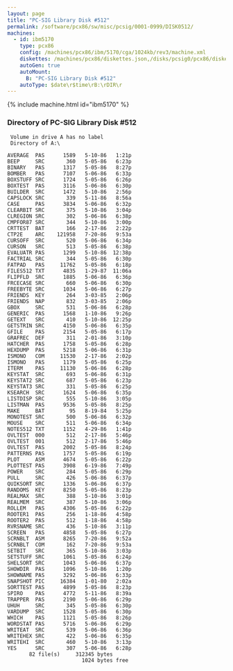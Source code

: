 ```yaml
---
layout: page
title: "PC-SIG Library Disk #512"
permalink: /software/pcx86/sw/misc/pcsig/0001-0999/DISK0512/
machines:
  - id: ibm5170
    type: pcx86
    config: /machines/pcx86/ibm/5170/cga/1024kb/rev3/machine.xml
    diskettes: /machines/pcx86/diskettes.json,/disks/pcsig0/pcx86/diskettes.json
    autoGen: true
    autoMount:
      B: "PC-SIG Library Disk #512"
    autoType: $date\r$time\rB:\rDIR\r
---
```


{% include machine.html id="ibm5170" %}

### Directory of PC-SIG Library Disk #512

     Volume in drive A has no label
     Directory of A:\

    AVERAGE  PAS      1589   5-10-86   1:21p
    BEEP     SRC       360   5-05-86   6:23p
    BINARY   PAS      1317   5-05-86   8:27p
    BOMBER   PAS      7107   5-06-86   6:33p
    BOXSTUFF SRC      1724   5-05-86   6:26p
    BOXTEST  PAS      3116   5-06-86   6:30p
    BUILDER  SRC      1472   5-10-86   2:56p
    CAPSLOCK SRC       339   5-11-86   8:56a
    CASE     PAS      3834   5-06-86   6:32p
    CLEARBIT SRC       375   5-10-86   3:04p
    CLREGION SRC       302   5-06-86   6:38p
    CMPFOR87 SRC       344   5-10-86   3:00p
    CRTTEST  BAT       166   2-17-86   2:22p
    CTP2E    ARC    121958   7-20-86   9:53a
    CURSOFF  SRC       520   5-06-86   6:34p
    CURSON   SRC       513   5-05-86   6:38p
    EVALUATR PAS      1299   5-10-86  12:38p
    FACTRIAL SRC       344   5-05-86   6:30p
    FATPAD   PAS     11762   5-05-86   6:18p
    FILES512 TXT      4835   1-29-87  11:06a
    FLIPFLD  SRC      1885   5-06-86   6:36p
    FRCECASE SRC       660   5-06-86   6:30p
    FREEBYTE SRC      1034   5-06-86   6:27p
    FRIENDS  KEY       264   3-03-85   2:06p
    FRIENDS  NAP       832   3-03-85   2:06p
    GBOX     SRC       531   5-06-86   6:28p
    GENERIC  PAS      1568   1-10-86   9:26p
    GETEXT   SRC       410   5-10-86  12:25p
    GETSTRIN SRC      4150   5-06-86   6:35p
    GFILE    PAS      2154   5-05-86   6:17p
    GRAFREC  DEF       311   2-01-86   3:10p
    HATCHER  PAS      1758   5-05-86   6:28p
    HEXDUMP  PAS      5218   5-06-86   6:31p
    ISMONO   COM     11530   2-17-86   2:02p
    ISMONO   PAS      1179   5-05-86   6:25p
    ITERM    PAS     11130   5-06-86   6:28p
    KEYSTAT  SRC       693   5-06-86   6:31p
    KEYSTAT2 SRC       687   5-05-86   6:23p
    KEYSTAT3 SRC       331   5-05-86   6:25p
    KSEARCH  SRC      1624   5-06-86   6:35p
    LISTDISP SRC       555   5-10-86   3:05p
    LISTMAN  PAS      9536   5-05-86   8:25p
    MAKE     BAT        95   8-19-84   5:25p
    MONOTEST SRC       500   5-06-86   6:32p
    MOUSE    SRC       511   5-06-86   6:34p
    NOTES512 TXT      1152   4-29-86   1:41p
    OVLTEST  000       512   2-17-86   5:46p
    OVLTEST  001       512   2-17-86   5:46p
    OVLTEST  PAS      2002   5-05-86   8:24p
    PATTERNS PAS      1757   5-05-86   6:19p
    PLOT     ASM      4674   5-05-86   6:22p
    PLOTTEST PAS      3908   6-19-86   7:49p
    POWER    SRC       284   5-05-86   6:29p
    PULL     SRC       426   5-06-86   6:37p
    QUIKSORT SRC      1336   5-06-86   6:37p
    RANDOMS  KEY      8250   5-05-86   8:23p
    REALMAX  SRC       388   5-10-86   3:01p
    REALMEM  SRC       387   5-10-86   3:06p
    ROLLEM   PAS      4306   5-05-86   6:22p
    ROOTER1  PAS       256   1-18-86   4:58p
    ROOTER2  PAS       512   1-18-86   4:58p
    RVRSNAME SRC       436   5-10-86   3:11p
    SCREEN   PAS      4858   5-05-86   6:27p
    SCRNBLT  ASM      8265   7-20-86   9:52a
    SCRNBLT  COM       162   7-20-86   9:53a
    SETBIT   SRC       365   5-10-86   3:03p
    SETSTUFF SRC      1061   5-05-86   6:24p
    SHELSORT SRC      1043   5-06-86   6:37p
    SHOWDIR  PAS      1096   5-10-86   1:20p
    SHOWNAME PAS      3292   5-06-86   6:33p
    SNAPSHOT PIC     16384   1-01-80   2:02a
    SORTTEST PAS      4899   5-05-86   8:23p
    SPIRO    PAS      4772   5-11-86   8:39a
    TRAPPER  PAS      2190   5-06-86   6:29p
    UHUH     SRC       345   5-05-86   6:30p
    VARDUMP  SRC      1528   5-05-86   6:30p
    WHICH    PAS      1121   5-05-86   8:26p
    WORDSTAT PAS      5716   5-06-86   6:29p
    WRITEAT  SRC       539   5-06-86   6:36p
    WRITEHEX SRC       422   5-06-86   6:35p
    WRITEHI  SRC       460   5-10-86   3:13p
    YES      SRC       307   5-06-86   6:28p
           82 file(s)     312345 bytes
                            1024 bytes free

